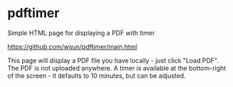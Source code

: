 # pdftimer

Simple HTML page for displaying a PDF with timer

https://github.com/wsun/pdftimer/main.html

This page will display a PDF file you have locally - just click "Load PDF". The PDF is not uploaded anywhere. A timer is available at the bottom-right of the screen - it defaults to 10 minutes, but can be adjusted.
